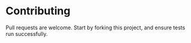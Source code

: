 # Contributing

Pull requests are welcome. Start by forking this project, and ensure tests run successfully.